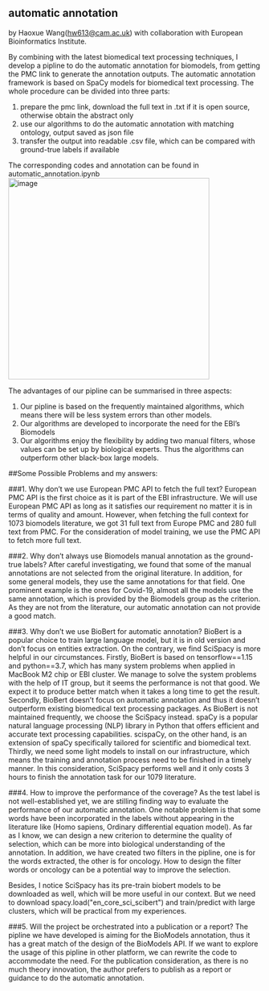 ## automatic annotation
by Haoxue Wang(hw613@cam.ac.uk)
with collaboration with European Bioinformatics Institute.

By combining with the latest biomedical text processing techniques, I develop a pipline to do the automatic annotation for biomodels, from getting the PMC link to generate the annotation outputs. The automatic annotation framework is based on SpaCy models for biomedical text processing. The whole procedure can be divided into three parts: 
1. prepare the pmc link, download the full text in .txt if it is open source, otherwise obtain the abstract only
2. use our algorithms to do the automatic annotation with matching ontology, output saved as json file
3. transfer the output into readable .csv file, which can be compared with ground-true labels if available

The corresponding codes and annotation can be found in automatic_annotation.ipynb
<img width="400" alt="image" src="https://github.com/wanghaoxue0/NLP_tasks/assets/55145514/0c2463df-8258-48aa-b371-e41b43952fdd">

The advantages of our pipline can be summarised in three aspects:
1.	Our pipline is based on the frequently maintained algorithms, which means there will be less system errors than other models.
2.	Our algorithms are developed to incorporate the need for the EBI’s Biomodels
3.	Our algorithms enjoy the flexibility by adding two manual filters, whose values can be set up by biological experts. Thus the algorithms can outperform other black-box large models.

##Some Possible Problems and my answers:

###1.	Why don’t we use European PMC API to fetch the full text?
European PMC API is the first choice as it is part of the EBI infrastructure. We will use European PMC API as long as it satisfies our requirement no matter it is in terms of quality and amount. However, when fetching the full context for 1073 biomodels literature, we got 31 full text from Europe PMC and 280 full text from PMC. For the consideration of model training, we use the PMC API to fetch more full text.

###2.	Why don’t always use Biomodels manual annotation as the ground-true labels?
After careful investigating, we found that some of the manual annotations are not selected from the original literature. In addition, for some general models, they use the same annotations for that field. One prominent example is the ones for Covid-19, almost all the models use the same annotation, which is provided by the Biomodels group as the criterion. As they are not from the literature, our automatic annotation can not provide a good match.

###3.	Why don’t we use BioBert for automatic annotation?
BioBert is a popular choice to train large language model, but it is in old version and don’t focus on entities extraction. On the contrary, we find SciSpacy is more helpful in our circumstances. Firstly, BioBert is based on tensorflow==1.15 and python==3.7, which has many system problems when applied in MacBook M2 chip or EBI cluster. We manage to solve the system problems with the help of IT group, but it seems the performance is not that good. We expect it to produce better match when it takes a long time to get the result. Secondly, BioBert doesn’t focus on automatic annotation and thus it doesn’t outperform existing biomedical text processing packages. As BioBert is not maintained frequently, we choose the SciSpacy instead. spaCy is a popular natural language processing (NLP) library in Python that offers efficient and accurate text processing capabilities. scispaCy, on the other hand, is an extension of spaCy specifically tailored for scientific and biomedical text. Thirdly, we need some light models to install on our infrastructure, which means the training and annotation process need to be finished in a timely manner. In this consideration, SciSpacy performs well and it only costs 3 hours to finish the annotation task for our 1079 literature.

###4.	How to improve the performance of the coverage?
As the test label is not well-established yet, we are stilling finding way to evaluate the performance of our automatic annotation. One notable problem is that some words have been incorporated in the labels without appearing in the literature like (Homo sapiens, Ordinary differential equation model). As far as I know, we can design a new criterion to determine the quality of selection, which can be more into biological understanding of the annotation. In addition, we have created two filters in the pipline, one is for the words extracted, the other is for oncology. How to design the filter words or oncology can be a potential way to improve the selection. 

Besides, I notice SciSpacy has its pre-train biobert models to be downloaded as well, which will be more useful in our context. But we need to download spacy.load("en_core_sci_scibert")  and train/predict with large clusters, which will be practical from my experiences.


###5.	Will the project be orchestrated into a publication or a report?
The pipline we have developed is aiming for the BioModels annotation, thus it has a great match of the design of the BioModels API. If we want to explore the usage of this pipline in other platform, we can rewrite the code to accommodate the need. For the publication consideration, as there is no much theory innovation, the author prefers to publish as a report or guidance to do the automatic annotation. 

